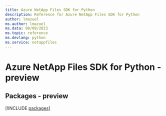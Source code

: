 ```yaml
---
title: Azure NetApp Files SDK for Python
description: Reference for Azure NetApp Files SDK for Python
author: lmazuel
ms.author: lmazuel
ms.data: 08/09/2023
ms.topic: reference
ms.devlang: python
ms.service: netappfiles
---
```

# Azure NetApp Files SDK for Python - preview
## Packages - preview
[!INCLUDE [packages](netapp-files-index.md)]